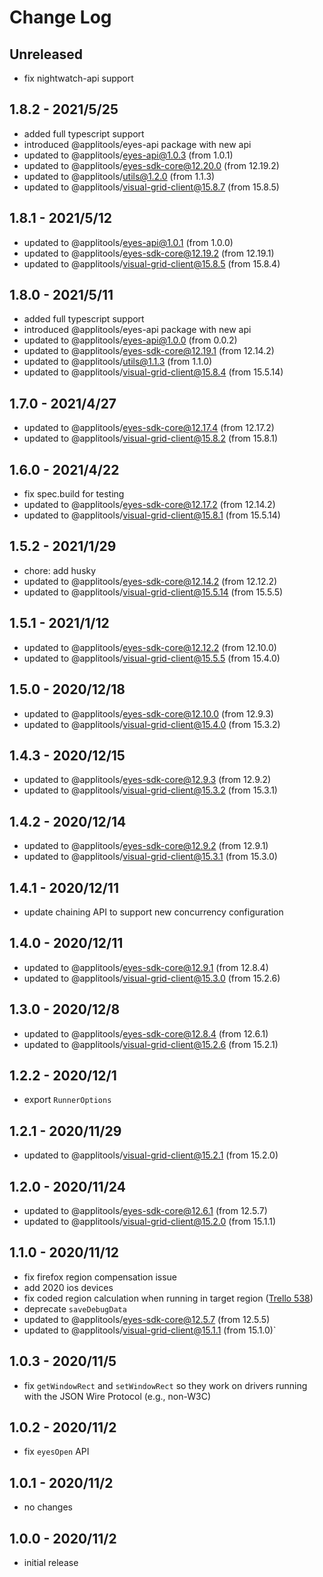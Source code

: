 # Change Log

## Unreleased

- fix nightwatch-api support

## 1.8.2 - 2021/5/25

- added full typescript support
- introduced @applitools/eyes-api package with new api
- updated to @applitools/eyes-api@1.0.3 (from 1.0.1)
- updated to @applitools/eyes-sdk-core@12.20.0 (from 12.19.2)
- updated to @applitools/utils@1.2.0 (from 1.1.3)
- updated to @applitools/visual-grid-client@15.8.7 (from 15.8.5)

## 1.8.1 - 2021/5/12

- updated to @applitools/eyes-api@1.0.1 (from 1.0.0)
- updated to @applitools/eyes-sdk-core@12.19.2 (from 12.19.1)
- updated to @applitools/visual-grid-client@15.8.5 (from 15.8.4)

## 1.8.0 - 2021/5/11

- added full typescript support
- introduced @applitools/eyes-api package with new api
- updated to @applitools/eyes-api@1.0.0 (from 0.0.2)
- updated to @applitools/eyes-sdk-core@12.19.1 (from 12.14.2)
- updated to @applitools/utils@1.1.3 (from 1.1.0)
- updated to @applitools/visual-grid-client@15.8.4 (from 15.5.14)

## 1.7.0 - 2021/4/27

- updated to @applitools/eyes-sdk-core@12.17.4 (from 12.17.2)
- updated to @applitools/visual-grid-client@15.8.2 (from 15.8.1)

## 1.6.0 - 2021/4/22

- fix spec.build for testing
- updated to @applitools/eyes-sdk-core@12.17.2 (from 12.14.2)
- updated to @applitools/visual-grid-client@15.8.1 (from 15.5.14)

## 1.5.2 - 2021/1/29

- chore: add husky
- updated to @applitools/eyes-sdk-core@12.14.2 (from 12.12.2)
- updated to @applitools/visual-grid-client@15.5.14 (from 15.5.5)

## 1.5.1 - 2021/1/12

- updated to @applitools/eyes-sdk-core@12.12.2 (from 12.10.0)
- updated to @applitools/visual-grid-client@15.5.5 (from 15.4.0)

## 1.5.0 - 2020/12/18

- updated to @applitools/eyes-sdk-core@12.10.0 (from 12.9.3)
- updated to @applitools/visual-grid-client@15.4.0 (from 15.3.2)

## 1.4.3 - 2020/12/15

- updated to @applitools/eyes-sdk-core@12.9.3 (from 12.9.2)
- updated to @applitools/visual-grid-client@15.3.2 (from 15.3.1)

## 1.4.2 - 2020/12/14

- updated to @applitools/eyes-sdk-core@12.9.2 (from 12.9.1)
- updated to @applitools/visual-grid-client@15.3.1 (from 15.3.0)

## 1.4.1 - 2020/12/11

- update chaining API to support new concurrency configuration

## 1.4.0 - 2020/12/11

- updated to @applitools/eyes-sdk-core@12.9.1 (from 12.8.4)
- updated to @applitools/visual-grid-client@15.3.0 (from 15.2.6)

## 1.3.0 - 2020/12/8

- updated to @applitools/eyes-sdk-core@12.8.4 (from 12.6.1)
- updated to @applitools/visual-grid-client@15.2.6 (from 15.2.1)

## 1.2.2 - 2020/12/1

- export `RunnerOptions`

## 1.2.1 - 2020/11/29

- updated to @applitools/visual-grid-client@15.2.1 (from 15.2.0)

## 1.2.0 - 2020/11/24

- updated to @applitools/eyes-sdk-core@12.6.1 (from 12.5.7)
- updated to @applitools/visual-grid-client@15.2.0 (from 15.1.1)

## 1.1.0 - 2020/11/12

- fix firefox region compensation issue
- add 2020 ios devices
- fix coded region calculation when running in target region ([Trello 538](https://trello.com/c/FQ8iJZdi))
- deprecate `saveDebugData`
- updated to @applitools/eyes-sdk-core@12.5.7 (from 12.5.5)
- updated to @applitools/visual-grid-client@15.1.1 (from 15.1.0)`

## 1.0.3 - 2020/11/5

- fix `getWindowRect` and `setWindowRect` so they work on drivers running with the JSON Wire Protocol (e.g., non-W3C)

## 1.0.2 - 2020/11/2

- fix `eyesOpen` API

## 1.0.1 - 2020/11/2

- no changes

## 1.0.0 - 2020/11/2

- initial release
